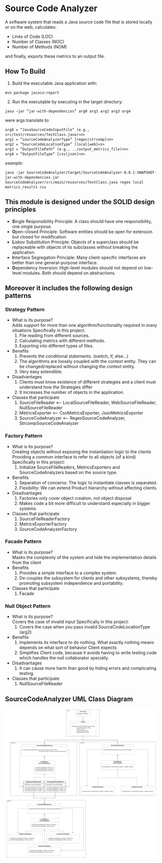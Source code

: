 # Source Code Analyzer

A software system that reads a Java source code file that is stored locally or on the web, calculates:

* Lines of Code (LOC)
* Number of Classes (NOC)
* Number of Methods (NOM)

and finally, exports these metrics to an output file.

## How To Build

1. Build the executable Java application with: 

```
mvn package jacoco:report
```

2. Run the executable by executing in the target directory:

```
java –jar “jar-with-dependencies” arg0 arg1 arg2 arg3 arg4
```

were args translate to:<n>

```
arg0 = “JavaSourceCodeInputFile” (e.g., src/test/resources/TestClass.java)<n>
arg1 = “sourceCodeAnalyzerType” [regex|strcomp]<n>
arg2 = “SourceCodeLocationType” [local|web]<n>
arg3 = “OutputFilePath” (e.g., ../output_metrics_file)<n>
arg4 = “OutputFileType” [csv|json]<n>
```
    
*example:*

```
java -jar SourceCodeAnalyzer/target/SourceCodeAnalyzer-0.0.1-SNAPSHOT-jar-with-dependencies.jar SourceCodeAnalyzer/src/main/resources/TestClass.java regex local metrics_results csv
```

This module is designed under the SOLID design principles
---
  
* **S**ingle Responsibility Principle: A class should have one responsibility, one single purpose.
* **O**pen-closed Principle: Software entities should be open for extension but closed for modification.
* **L**iskov Substitution Principle: Objects of a superclass should be replaceable with objects of its subclasses without breaking the application.
* **I**nterface Segregation Principle: Many client-specific interfaces are better than one general-purpose interface.
* **D**ependency Inversion: High-level modules should not depend on low-level modules. Both should depend on abstractions.


Moreover it includes the following design patterns 
---

### Strategy Pattern
  - What is its purpose?  
    Adds support for more than one algorithm/functionality required in many situations
    Specifically in this project:
    1. File reading from different sources.
    2. Calculating metrics with different methods.
    3. Exporting into different types of files.
  - Benefits
    1. Prevents the conditional statements. (switch, if, else…)
    2. The algorithms are loosely coupled with the context entity. They can be changed/replaced without changing the context entity.
    3. Very easy extendible.
  - Disadvantages
    1. Clients must know existence of different strategies and a client must understand how the Strategies differ
    2. It increases the number of objects in the application.
 - Classes that participate
    1. SourceFileReader <-- LocalSourceFileReader, WebSourceFileReader, NullSourceFileReader
    2. MetricsExporter <-- CsvMetricsExporter, JsonMetricsExporter
    3. SourceCodeAnalyzer <-- RegexSourceCodeAnalyzer, StrcompSourceCodeAnalyzer
    
### Factory Pattern
  - What is its purpose?  
    Creating objects without exposing the instantiation logic to the clients
    Providing a common interface to refer to all objects (of a kind)
    Specifically in this project:
    1. Initialize SourceFileReaders, MetricsExporters and SourceCodeAnalyzers based on the source type.
  - Benefits
    1. Separation of concerns: The logic to instantiate classes is separated.
    2. Flexibility: We can extend Product hierarchy without affecting clients.
  - Disadvantages
    1. Factories only cover object creation, not object disposal
    2. Makes code a bit more difficult to understand especially in bigger systems
 - Classes that participate
    1. SourceFileReaderFactory
    2. MetricsExporterFactory
    3. SourceCodeAnalyzerFactory
      
### Facade Pattern
  - What is its purpose?  
    Masks the complexity of the system and hide the implementation details from the client
  - Benefits
    1. Provides a simple interface to a complex system.
    2. De-couples the subsystem for clients and other subsystems, thereby promoting subsystem independence and portability.
 - Classes that participate
    1. Facade
                              
### Null Object Pattern
  - What is its purpose?  
    Covers the case of invalid input
    Specifically in this project:
    1. Covers the case when you pass invalid SourceCodeLocationType (arg2)
  - Benefits
    1. Implements its interface to do nothing. What exactly nothing means depends on what sort of behavior Client expects
    2. Simplifies Client code, because it avoids having to write testing code which handles the null collaborator specially.
  - Disadvantages
    1. It can cause more harm than good by hiding errors and complicating testing.
 - Classes that participate
    1. NullSourceFileReader
    
SourceCodeAnalyzer UML Class Diagram
---

![](UML_Class_Diagram.png)